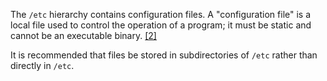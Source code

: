 
The `/etc` hierarchy contains configuration files. A "configuration file" is a local file used to control the operation of a program; it must be static and cannot be an executable binary. [[2]](https://refspecs.linuxfoundation.org/FHS_3.0/fhs-3.0.html#ftn.idm236088529392)

It is recommended that files be stored in subdirectories of `/etc` rather than directly in `/etc`.